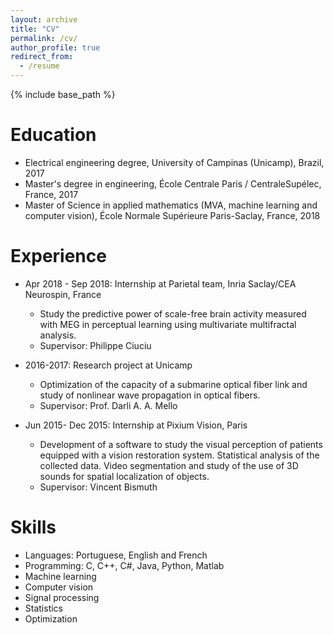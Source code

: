 ```yaml
---
layout: archive
title: "CV"
permalink: /cv/
author_profile: true
redirect_from:
  - /resume
---
```


{% include base_path %}

Education
======
* Electrical engineering degree, University of Campinas (Unicamp), Brazil, 2017
* Master's degree in engineering, École Centrale Paris / CentraleSupélec, France, 2017
* Master of Science in applied mathematics (MVA, machine learning and computer vision), École Normale Supérieure Paris-Saclay, France, 2018


Experience
======

* Apr 2018 - Sep 2018: Internship at Parietal team, Inria Saclay/CEA Neurospin, France
  * Study the predictive power of scale-free brain activity measured with MEG in perceptual learning using multivariate multifractal analysis.
  * Supervisor: Philippe Ciuciu

* 2016-2017:  Research project at Unicamp
  * Optimization of the capacity of a submarine optical fiber link and study of nonlinear wave propagation in optical fibers.
  * Supervisor: Prof. Darli A. A. Mello

* Jun 2015- Dec 2015: Internship at Pixium Vision, Paris
  * Development of a software to study the visual perception of patients equipped with a vision restoration system. Statistical analysis of the collected data. Video segmentation and study of the use of 3D sounds for spatial localization of objects.
  * Supervisor: Vincent Bismuth


Skills 
======
* Languages: Portuguese, English and French
* Programming: C, C++, C#, Java, Python, Matlab
* Machine learning
* Computer vision
* Signal processing
* Statistics
* Optimization

<!-- Work experience
======
* Summer 2015: Research Assistant
  * Github University
  * Duties included: Tagging issues
  * Supervisor: Professor Git

* Fall 2015: Research Assistant
  * Github University
  * Duties included: Merging pull requests
  * Supervisor: Professor Hub
  
Skills
======
* Skill 1
* Skill 2
  * Sub-skill 2.1
  * Sub-skill 2.2
  * Sub-skill 2.3
* Skill 3

Publications
======
  <ul>{% for post in site.publications %}
    {% include archive-single-cv.html %}
  {% endfor %}</ul>
  
Talks
======
  <ul>{% for post in site.talks %}
    {% include archive-single-talk-cv.html %}
  {% endfor %}</ul>
  
Teaching
======
  <ul>{% for post in site.teaching %}
    {% include archive-single-cv.html %}
  {% endfor %}</ul>
  
Service and leadership
======
* Currently signed in to 43 different slack teams -->
